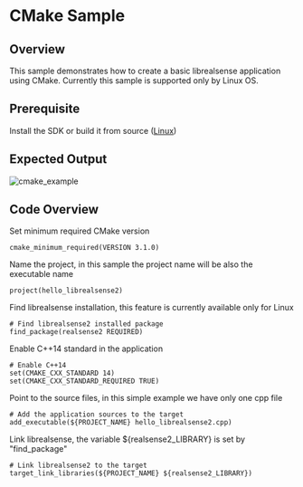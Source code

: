 # CMake Sample

## Overview

This sample demonstrates how to create a basic librealsense application using CMake.
Currently this sample is supported only by Linux OS.

## Prerequisite
Install the SDK or build it from source  ([Linux](https://github.com/IntelRealSense/librealsense/blob/master/doc/distribution_linux.md))

## Expected Output
![cmake_example](https://user-images.githubusercontent.com/18511514/48919868-06bb9400-ee9e-11e8-9c93-5bca41d5954c.PNG)

## Code Overview 

Set minimum required CMake version
```
cmake_minimum_required(VERSION 3.1.0)
```

Name the project, in this sample the project name will be also the executable name
```
project(hello_librealsense2)
```

Find librealsense installation, this feature is currently available only for Linux 
```
# Find librealsense2 installed package
find_package(realsense2 REQUIRED)
```

Enable C++14 standard in the application
```
# Enable C++14
set(CMAKE_CXX_STANDARD 14)
set(CMAKE_CXX_STANDARD_REQUIRED TRUE)
```

Point to the source files, in this simple example we have only one cpp file
```
# Add the application sources to the target
add_executable(${PROJECT_NAME} hello_librealsense2.cpp)
```

Link librealsense, the variable ${realsense2_LIBRARY} is set by "find_package"
```
# Link librealsense2 to the target
target_link_libraries(${PROJECT_NAME} ${realsense2_LIBRARY})
```

